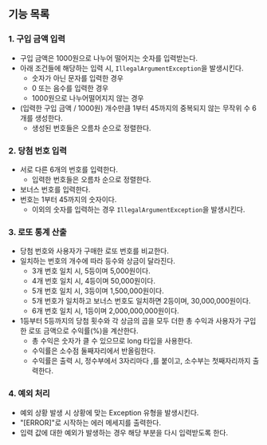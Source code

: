 ## 기능 목록
### 1. 구입 금액 입력
- 구입 금액은 1000원으로 나누어 떨어지는 숫자를 입력받는다.
- 아래 조건들에 해당하는 입력 시, `IllegalArgumentException`을 발생시킨다.
  - 숫자가 아닌 문자를 입력한 경우
  - 0 또는 음수를 입력한 경우
  - 1000원으로 나누어떨어지지 않는 경우
- (입력한 구입 금액 / 1000원) 개수만큼 1부터 45까지의 중복되지 않는 무작위 수 6개를 생성한다.
  - 생성된 번호들은 오름차 순으로 정렬한다.

### 2. 당첨 번호 입력
- 서로 다른 6개의 번호를 입력한다.
  - 입력한 번호들은 오름차 순으로 정렬한다.
- 보너스 번호를 입력한다. 
- 번호는 1부터 45까지의 숫자이다.
  - 이외의 숫자를 입력하는 경우 `IllegalArgumentException`을 발생시킨다.

### 3. 로또 통계 산출
- 당첨 번호와 사용자가 구매한 로또 번호를 비교한다.
- 일치하는 번호의 개수에 따라 등수와 상금이 달라진다.
  - 3개 번호 일치 시, 5등이며 5,000원이다.
  - 4개 번호 일치 시, 4등이며 50,000원이다.
  - 5개 번호 일치 시, 3등이며 1,500,000원이다.
  - 5개 번호가 일치하고 보너스 번호도 일치하면 2등이며, 30,000,000원이다.
  - 6개 번호 일치 시, 1등이며 2,000,000,000원이다.
- 1등부터 5등까지의 당첨 횟수와 각 상금의 곱을 모두 더한 총 수익과 사용자가 구입한 로또 금액으로 수익률(%)을 계산한다.
  - 총 수익은 숫자가 클 수 있으므로 long 타입을 사용한다.
  - 수익률은 소수점 둘째자리에서 반올림한다.
  - 수익률은 출력 시, 정수부에서 3자리마다 ,를 붙이고, 소수부는 첫째자리까지 출력한다.
### 4. 예외 처리
- 예외 상황 발생 시 상황에 맞는 Exception 유형을 발생시킨다.
- "[ERROR]"로 시작하는 에러 메세지를 출력한다.
- 입력 값에 대한 예외가 발생하는 경우 해당 부분을 다시 입력받도록 한다.